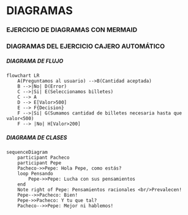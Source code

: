 # DIAGRAMAS

### EJERCICIO DE DIAGRAMAS CON MERMAID

### DIAGRAMAS DEL EJERCICIO CAJERO AUTOMÁTICO

##### DIAGRAMA DE FLUJO

```mermaid
flowchart LR
    A(Preguntamos al usuario) -->B(Cantidad aceptada)
    B -->|No| D(Error)
    C -->|Si| E(Seleccionamos billetes)
    C --> A
    D --> E[Valor>500]
    E --> F{Decision}
    F -->|Si| G(Sumamos cantidad de billetes necesaria hasta que valor<500)
    F --> |No| H[Valor>200]
```
##### DIAGRAMA DE CLASES

```mermaid
sequenceDiagram
    participant Pacheco
    participant Pepe
    Pacheco->>Pepe: Hola Pepe, como estás?
    loop Pensando
        Pepe->>Pepe: Lucha con sus pensamientos
    end
    Note right of Pepe: Pensamientos racionales <br/>Prevalecen!
    Pepe-->>Pacheco: Bien!
    Pepe->>Pacheco: Y tu que tal?
    Pacheco-->>Pepe: Mejor ni hablemos!
```
